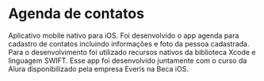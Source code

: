 # Agenda de contatos 
Aplicativo mobile nativo para iOS.
Foi desenvolvido o app agenda para cadastro de contatos incluindo informações e foto da pessoa cadastrada.
Para o desenvolvimento foi utilizado recursos nativos da biblioteca Xcode e linguagem SWIFT.
Esse app foi desenvolvido juntamente com o curso da Alura disponibilizado pela empresa Everis na Beca iOS.
